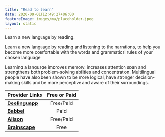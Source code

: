 ```yaml
---
title: "Read to learn"
date: 2020-09-01T12:49:27+06:00
featureImage: images/ma/placeholder.jpeg
layout: static
---
```


Learn a new language by reading.

Learn a new language by reading and listening to the narrations, to help you become more comfortable with the words and grammatical rules of your chosen language.

Learning a language improves memory, increases attention span and strengthens both problem-solving abilities and concentration. Multilingual people have also been shown to be more logical, have stronger decision-making skills and be more perceptive and aware of their surroundings.

| Provider Links      | Free or Paid  |  
| :-----------          | :--------------:      |  
| [**Beelinguapp**](https://beelinguapp.com/) | Free/Paid | 
| [**Babbel**](https://www.babbel.com/en/magazine/which-language-should-you-learn-quiz) | Paid | 
| [**Alison**](https://alison.com/courses/language) | Free/Paid | 
| [**Brainscape**](https://www.brainscape.com/academy/reading-foreign-languages-learn-study/) | Free | 
  

<br/><br/>






